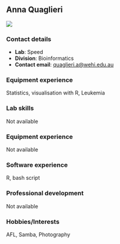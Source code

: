 
<!-- rnb-text-begin -->
<!-- rnb-text-end -->
<!-- rnb-text-begin -->
Anna Quaglieri
--------------

<!-- rnb-text-end -->
<img src="/Users/quaglieri.a/WhitePages/WhitePagesApp/backedup_files/2017-11-27/images/Anna_Quaglieri/student_profile_files/figure-markdown_github/white_name$NameFolder-1.png" style="display: block; margin: auto auto auto 0;" />

<!-- rnb-text-begin -->
### Contact details

-   **Lab**: Speed
-   **Division**: Bioinformatics
-   **Contact email**: <quaglieri.a@wehi.edu.au>

### Equipment experience

Statistics, visualisation with R, Leukemia

### Lab skills

Not available

### Equipment experience

Not available

### Software experience

R, bash script

### Professional development

Not available

### Hobbies/Interests

AFL, Samba, Photography

<!-- rnb-text-end -->
